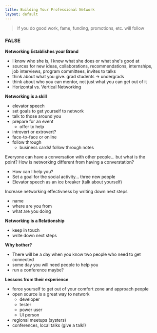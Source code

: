 ```yaml
---
title: Building Your Professional Network
layout: default
---
```


> If you do good work, fame, funding, promotions, etc. will follow

### FALSE

**Networking Establishes your Brand**

- I know who she is, I know what she does or what she's good at
- sources for new ideas, collaborations, recommendations, internships, job interviews, program committees, invites to talks
- think about what you give. grad students -> undergrads
- think about who you can mentor, not just what you can get out of it
- Horizontal vs. Vertical Networking

**Networking is a skill**

- elevator speech
- set goals to get yourself to network
- talk to those around you
- prepare for an event
	- offer to help
- introvert or extrovert?
- face-to-face or online
- follow through
	- business cards! follow through notes

Everyone can have a conversation with other people... but what is the point? How is networking different from having a converstation?

- How can I help you?
- Set a goal for the social activity... three new people
- Elevator speech as an ice breaker (talk about yourself)

Increase networking effectivness by writing down next steps

- name
- where are you from
- what are you doing

**Networking is a Relationship**

- keep in touch
- write down next steps

**Why bother?**

- There will be a day when you know two people who need to get connected
- some day you will need people to help you
- run a conference maybe?

**Lessons from their experience**

- force yourself to get out of your comfort zone and approach people
- open source is a great way to network
	- developer
	- tester
	- power user
	- UI person
- regional meetups (systers)
- conferences, local talks (give a talk!)
